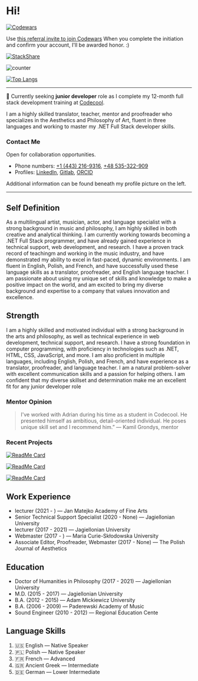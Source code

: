 # Hi! 


[![Codewars](https://www.codewars.com/users/abenteuerzeit/badges/small)](https://www.codewars.com/users/abenteuerzeit)

Use [this referral invite to join Codewars](www.codewars.com/r/xcXHsA) 
When you complete the initiation and confirm your account, I'll be awarded honor. :)

[![StackShare](http://img.shields.io/badge/tech-stack-0690fa.svg?style=flat)](https://stackshare.io/abenteuerzeit/my-stack) 

![counter](https://enb6254mo1wkgw.m.pipedream.net)

[![Top Langs](https://github-readme-stats.vercel.app/api/top-langs/?username=abenteuerzeit&show_icons=true&theme=radical&layout=compact)](https://github.com/anuraghazra/github-readme-stats)

***

🔭 Currently seeking **junior developer** role as I complete my 12-month full stack development training at [Codecool](https://github.com/CodecoolGlobal).

I am a highly skilled translator, teacher, mentor and proofreader who specializes in the Aesthetics and Philosophy of Art, fluent in three languages and working to master my .NET Full Stack developer skills.

### Contact Me

Open for collaboration opportunities.

- Phone numbers: [+1 (443) 216-9316](tel:+14432169316), [+48 535-322-909](tel:+48535322900)
- Profiles: [LinkedIn](www.linkedin.com/in/abenteuerzeit/), [Gitlab](gitlab.com/abenteuerzeit), [ORCID](https://orcid.org/0000-0001-6813-7490)

Additional information can be found beneath my profile picture on the left.

***

## Self Definition

As a multilingual artist, musician, actor, and language specialist with a strong background in music and philosophy, I am highly skilled in both creative and analytical thinking. I am currently working towards becoming a .NET Full Stack programmer, and have already gained experience in technical support, web development, and research. I have a proven track record of teachingm and working in the music industry, and have demonstrated my ability to excel in fast-paced, dynamic environments. I am fluent in English, Polish, and French, and have successfully used these language skills as a translator, proofreader, and English language teacher. I am passionate about using my unique set of skills and knowledge to make a positive impact on the world, and am excited to bring my diverse background and expertise to a company that values innovation and excellence.

## Strength

I am a highly skilled and motivated individual with a strong background in the arts and philosophy, as well as technical experience in web development, technical support, and research. I have a strong foundation in computer programming, with proficiency in technologies such as .NET, HTML, CSS, JavaScript, and more. I am also proficient in multiple languages, including English, Polish, and French, and have experience as a translator, proofreader, and language teacher. I am a natural problem-solver with excellent communication skills and a passion for helping others. I am confident that my diverse skillset and determination make me an excellent fit for any junior developer role

### Mentor Opinion

> I've worked with Adrian during his time as a student in Codecool. He presented himself as ambitious, detail-oriented individual. He poses unique skill set and I recommend him.”
> — Kamil Grondys, mentor

### Recent Projects

[![ReadMe Card](https://github-readme-stats.vercel.app/api/pin/?username=abenteuerzeit&repo=autocomplete&theme=radical)](https://github.com/abenteuerzeit/autocomplete.git)

[![ReadMe Card](https://github-readme-stats.vercel.app/api/pin/?username=abenteuerzeit&repo=memory-game&theme=radical)](https://github.com/abenteuerzeit/memory-game.git)

[![ReadMe Card](https://github-readme-stats.vercel.app/api/pin/?username=abenteuerzeit&repo=ask-mate&theme=radical)](https://github.com/abenteuerzeit/ask-mate.git)



## Work Experience

- lecturer (2021 - ) — Jan Matejko Academy of Fine Arts 
- Senior Technical Support Specialist (2020 - None) — Jagiellonian University 
- lecturer (2017 - 2021) — Jagiellonian University 
- Webmaster (2017 - ) — Maria Curie-Skłodowska University 
- Associate Editor, Proofreader, Webmaster (2017 - None) — The Polish Journal of
Aesthetics

## Education

- Doctor of Humanities in Philosophy (2017 - 2021) — Jagiellonian University 
- M.D. (2015 - 2017) — Jagiellonian University 
- B.A. (2012 - 2015) — Adam Mickiewicz University 
- B.A. (2006 - 2009) — Paderewski Academy of Music 
- Sound Engineer (2010 - 2012) — Regional Education Cente

## Language Skills

1. &#127482;&#127480; English — Native Speaker
2. &#127477;&#127473; Polish — Native Speaker
3. &#127467;&#127479; French — Advanced
4. &#127468;&#127479; Ancient Greek — Intermediate
5. &#127465;&#127466; German — Lower Intermediate

<!--
**abenteuerzeit/abenteuerzeit** is a ✨ _special_ ✨ repository because its `README.md` (this file) appears on your GitHub profile.

Here are some ideas to get you started:

- 🔭 I’m currently working on ...
- 🌱 I’m currently learning ...
- 👯 I’m looking to collaborate on ...
- 🤔 I’m looking for help with ...
- 💬 Ask me about ...
- 📫 How to reach me: ...
- 😄 Pronouns: ...
- ⚡ Fun fact: ...
-->
